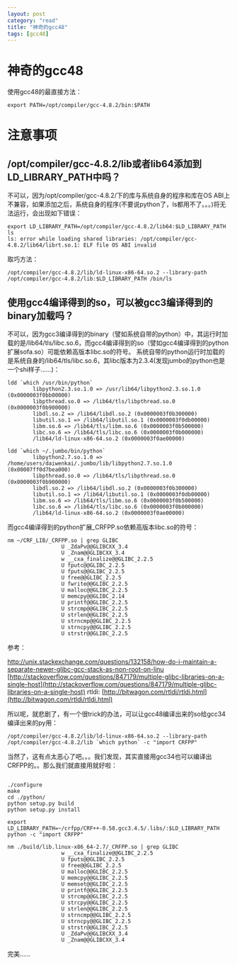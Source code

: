 ```yaml
---
layout: post
category: "read"
title: "神奇的gcc48"
tags: [gcc48]
---
```


# 神奇的gcc48

使用gcc48的最直接方法：

```shell
export PATH=/opt/compiler/gcc-4.8.2/bin:$PATH
```

# 注意事项

## /opt/compiler/gcc-4.8.2/lib或者lib64添加到LD_LIBRARY_PATH中吗？

不可以，因为/opt/compiler/gcc-4.8.2/下的库与系统自身的程序和库在OS ABI上不兼容，如果添加之后，系统自身的程序(不要说python了，ls都用不了。。。)将无法运行，会出现如下错误：

```shell
export LD_LIBRARY_PATH=/opt/compiler/gcc-4.8.2/lib64:$LD_LIBRARY_PATH
ls
ls: error while loading shared libraries: /opt/compiler/gcc-4.8.2/lib64/librt.so.1: ELF file OS ABI invalid
```

取巧方法：

```shell
/opt/compiler/gcc-4.8.2/lib/ld-linux-x86-64.so.2 --library-path /opt/compiler/gcc-4.8.2/lib:$LD_LIBRARY_PATH /bin/ls
```

## 使用gcc4编译得到的so，可以被gcc3编译得到的binary加载吗？ 

不可以，因为gcc3编译得到的binary（譬如系统自带的python）中，其运行时加载的是/lib64/tls/libc.so.6，而gcc4编译得到的so（譬如gcc4编译得到的python扩展sofa.so）可能依赖高版本libc.so的符号。
系统自带的python运行时加载的是系统自身的/lib64/tls/libc.so.6，其libc版本为2.3.4(发现jumbo的python也是一个shi样子……)：

```shell
ldd `which /usr/bin/python`
        libpython2.3.so.1.0 => /usr/lib64/libpython2.3.so.1.0 (0x0000003f0bb00000)
        libpthread.so.0 => /lib64/tls/libpthread.so.0 (0x0000003f0b900000)
        libdl.so.2 => /lib64/libdl.so.2 (0x0000003f0b300000)
        libutil.so.1 => /lib64/libutil.so.1 (0x0000003f0db00000)
        libm.so.6 => /lib64/tls/libm.so.6 (0x0000003f0b500000)
        libc.so.6 => /lib64/tls/libc.so.6 (0x0000003f0b000000)
        /lib64/ld-linux-x86-64.so.2 (0x0000003f0ae00000)

ldd `which ~/.jumbo/bin/python`
        libpython2.7.so.1.0 => /home/users/daiwenkai/.jumbo/lib/libpython2.7.so.1.0 (0x00007ff0d7bea000)
        libpthread.so.0 => /lib64/tls/libpthread.so.0 (0x0000003f0b900000)
        libdl.so.2 => /lib64/libdl.so.2 (0x0000003f0b300000)
        libutil.so.1 => /lib64/libutil.so.1 (0x0000003f0db00000)
        libm.so.6 => /lib64/tls/libm.so.6 (0x0000003f0b500000)
        libc.so.6 => /lib64/tls/libc.so.6 (0x0000003f0b000000)
        /lib64/ld-linux-x86-64.so.2 (0x0000003f0ae00000)
```

而gcc4编译得到的python扩展_CRFPP.so依赖高版本libc.so的符号：

```shell
nm ~/CRF_LIB/_CRFPP.so | grep GLIBC
                 U _ZdaPv@@GLIBCXX_3.4
                 U _Znam@@GLIBCXX_3.4
                 w __cxa_finalize@@GLIBC_2.2.5
                 U fputc@@GLIBC_2.2.5
                 U fputs@@GLIBC_2.2.5
                 U free@@GLIBC_2.2.5
                 U fwrite@@GLIBC_2.2.5
                 U malloc@@GLIBC_2.2.5
                 U memcpy@@GLIBC_2.14
                 U printf@@GLIBC_2.2.5
                 U strcmp@@GLIBC_2.2.5
                 U strlen@@GLIBC_2.2.5
                 U strncmp@@GLIBC_2.2.5
                 U strncpy@@GLIBC_2.2.5
                 U strstr@@GLIBC_2.2.5
```

参考：

[http://unix.stackexchange.com/questions/132158/how-do-i-maintain-a-separate-newer-glibc-gcc-stack-as-non-root-on-linu
](http://unix.stackexchange.com/questions/132158/how-do-i-maintain-a-separate-newer-glibc-gcc-stack-as-non-root-on-linu)
[http://stackoverflow.com/questions/847179/multiple-glibc-libraries-on-a-single-host](http://stackoverflow.com/questions/847179/multiple-glibc-libraries-on-a-single-host)
rtldi: [http://bitwagon.com/rtldi/rtldi.html](http://bitwagon.com/rtldi/rtldi.html)


所以呢，就悲剧了，有一个很trick的办法，可以让gcc48编译出来的so给gcc34编译出来的py用：

```shell
/opt/compiler/gcc-4.8.2/lib/ld-linux-x86-64.so.2 --library-path /opt/compiler/gcc-4.8.2/lib `which python` -c "import CRFPP"
```

当然了，这有点太恶心了吧。。。我们发现，其实直接用gcc34也可以编译出CRFPP的。。那么我们就直接用就好啦：

```shell

./configure
make
cd ./python/
python setup.py build
python setup.py install

export LD_LIBRARY_PATH=~/crfpp/CRF++-0.58.gcc3.4.5/.libs/:$LD_LIBRARY_PATH 
python -c "import CRFPP"

nm ./build/lib.linux-x86_64-2.7/_CRFPP.so | grep GLIBC
                 w __cxa_finalize@@GLIBC_2.2.5
                 U fputs@@GLIBC_2.2.5
                 U free@@GLIBC_2.2.5
                 U malloc@@GLIBC_2.2.5
                 U memcpy@@GLIBC_2.2.5
                 U memset@@GLIBC_2.2.5
                 U printf@@GLIBC_2.2.5
                 U strcmp@@GLIBC_2.2.5
                 U strcpy@@GLIBC_2.2.5
                 U strlen@@GLIBC_2.2.5
                 U strncmp@@GLIBC_2.2.5
                 U strncpy@@GLIBC_2.2.5
                 U strstr@@GLIBC_2.2.5
                 U _ZdaPv@@GLIBCXX_3.4
                 U _Znam@@GLIBCXX_3.4

```

完美……